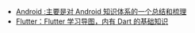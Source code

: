 * [Android :主要是对 Android 知识体系的一个总结和梳理](Android.xmind)
* [Flutter：Flutter 学习导图，内有 Dart 的基础知识](Flutter.xmind)

